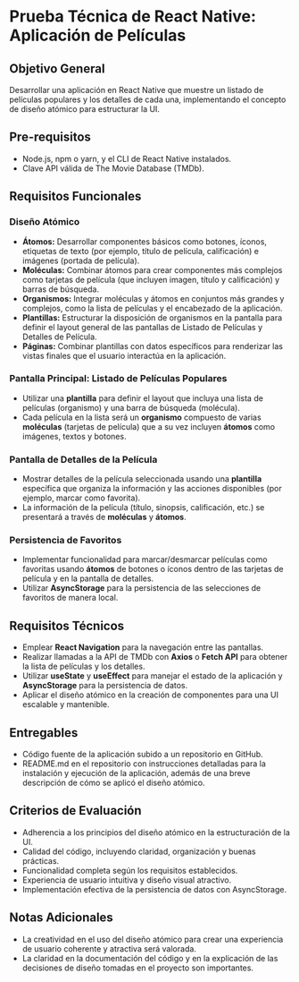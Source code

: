 # Prueba Técnica de React Native: Aplicación de Películas

## Objetivo General

Desarrollar una aplicación en React Native que muestre un listado de películas populares y los detalles de cada una, implementando el concepto de diseño atómico para estructurar la UI.

## Pre-requisitos

- Node.js, npm o yarn, y el CLI de React Native instalados.
- Clave API válida de The Movie Database (TMDb).

## Requisitos Funcionales

### Diseño Atómico

- **Átomos:** Desarrollar componentes básicos como botones, íconos, etiquetas de texto (por ejemplo, título de película, calificación) e imágenes (portada de película).
- **Moléculas:** Combinar átomos para crear componentes más complejos como tarjetas de película (que incluyen imagen, título y calificación) y barras de búsqueda.
- **Organismos:** Integrar moléculas y átomos en conjuntos más grandes y complejos, como la lista de películas y el encabezado de la aplicación.
- **Plantillas:** Estructurar la disposición de organismos en la pantalla para definir el layout general de las pantallas de Listado de Películas y Detalles de Película.
- **Páginas:** Combinar plantillas con datos específicos para renderizar las vistas finales que el usuario interactúa en la aplicación.

### Pantalla Principal: Listado de Películas Populares

- Utilizar una **plantilla** para definir el layout que incluya una lista de películas (organismo) y una barra de búsqueda (molécula).
- Cada película en la lista será un **organismo** compuesto de varias **moléculas** (tarjetas de película) que a su vez incluyen **átomos** como imágenes, textos y botones.

### Pantalla de Detalles de la Película

- Mostrar detalles de la película seleccionada usando una **plantilla** específica que organiza la información y las acciones disponibles (por ejemplo, marcar como favorita).
- La información de la película (título, sinopsis, calificación, etc.) se presentará a través de **moléculas** y **átomos**.

### Persistencia de Favoritos

- Implementar funcionalidad para marcar/desmarcar películas como favoritas usando **átomos** de botones o íconos dentro de las tarjetas de película y en la pantalla de detalles.
- Utilizar **AsyncStorage** para la persistencia de las selecciones de favoritos de manera local.

## Requisitos Técnicos

- Emplear **React Navigation** para la navegación entre las pantallas.
- Realizar llamadas a la API de TMDb con **Axios** o **Fetch API** para obtener la lista de películas y los detalles.
- Utilizar **useState** y **useEffect** para manejar el estado de la aplicación y **AsyncStorage** para la persistencia de datos.
- Aplicar el diseño atómico en la creación de componentes para una UI escalable y mantenible.

## Entregables

- Código fuente de la aplicación subido a un repositorio en GitHub.
- README.md en el repositorio con instrucciones detalladas para la instalación y ejecución de la aplicación, además de una breve descripción de cómo se aplicó el diseño atómico.

## Criterios de Evaluación

- Adherencia a los principios del diseño atómico en la estructuración de la UI.
- Calidad del código, incluyendo claridad, organización y buenas prácticas.
- Funcionalidad completa según los requisitos establecidos.
- Experiencia de usuario intuitiva y diseño visual atractivo.
- Implementación efectiva de la persistencia de datos con AsyncStorage.

## Notas Adicionales

- La creatividad en el uso del diseño atómico para crear una experiencia de usuario coherente y atractiva será valorada.
- La claridad en la documentación del código y en la explicación de las decisiones de diseño tomadas en el proyecto son importantes.
